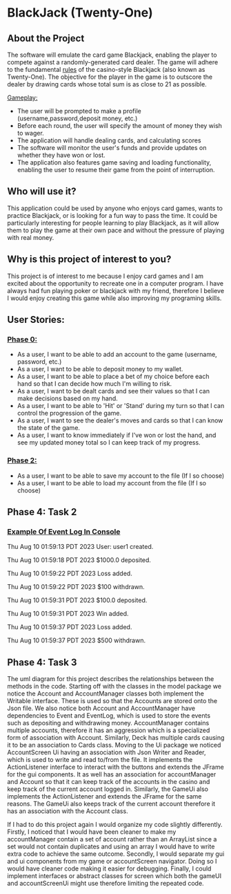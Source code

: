 # BlackJack (Twenty-One)

## About the Project

The software will emulate the card game Blackjack, enabling the player to compete against a 
randomly-generated card dealer. The game will adhere to the fundamental [rules](https://bicyclecards.com/how-to-play/blackjack/) 
of the casino-style Blackjack (also known as Twenty-One). The objective for the player in the game is to outscore the 
dealer by drawing cards whose total sum is as close to 21 as possible.

<ins>Gameplay:</ins>
* The user will be prompted to make a profile (username,password,deposit money, etc.)
* Before each round, the user will specify the amount of money they wish to wager.
* The application will handle dealing cards, and calculating scores
* The software will monitor the user's funds and provide updates on whether they have won or lost.
* The application also features game saving and loading functionality, enabling the user to resume their game from the point of interruption.


## Who will use it?

This application could be used by anyone who enjoys card games, wants to practice Blackjack, or is looking 
for a fun way to pass the time. It could be particularly interesting for people learning to play Blackjack, 
as it will allow them to play the game at their own pace and without the pressure of playing with real money.

## Why is this project of interest to you?

This project is of interest to me because I enjoy card games and I am excited about the opportunity to recreate one 
in a computer program. I have always had fun playing poker or blackjack with my friend, therefore I believe I would 
enjoy creating this game while also improving my programing skills. 

## User Stories:

### <ins>Phase 0:</ins>
* As a user, I want to be able to add an account to the game (username, password, etc.)
* As a user, I want to be able to deposit money to my wallet.
* As a user, I want to be able to place a bet of my choice before each hand so that I can decide how much I'm willing to risk.
* As a user, I want to be dealt cards and see their values so that I can make decisions based on my hand.
* As a user, I want to be able to 'Hit' or 'Stand' during my turn so that I can control the progression of the game.
* As a user, I want to see the dealer's moves and cards so that I can know the state of the game.
* As a user, I want to know immediately if I've won or lost the hand, and see my updated money total so I can keep track of my progress.


### <ins>Phase 2:</ins>
* As a user, I want to be able to save my account to the file (If I so choose)
* As a user, I want to be able to load my account from the file (If I so choose)


## Phase 4: Task 2
### <ins>Example Of Event Log In Console<ins>
Thu Aug 10 01:59:13 PDT 2023
User: user1 created.

Thu Aug 10 01:59:18 PDT 2023
$1000.0 deposited.

Thu Aug 10 01:59:22 PDT 2023
Loss added.

Thu Aug 10 01:59:22 PDT 2023
$100 withdrawn.

Thu Aug 10 01:59:31 PDT 2023
$100.0 deposited.

Thu Aug 10 01:59:31 PDT 2023
Win added.

Thu Aug 10 01:59:37 PDT 2023
Loss added.

Thu Aug 10 01:59:37 PDT 2023
$500 withdrawn.

## Phase 4: Task 3
  The uml diagram for this project describes the relationships between the methods in the code. Starting off with the classes in the model 
package we notice the Account and AccountManager classes both implement the Writable interface. These is used so that the Accounts are stored 
onto the Json file. We also notice both Account and AccountManager have dependencies to Event and EventLog, which is used to store the events 
such as depositing and withdrawing money. AccountManager contains multiple accounts, therefore it has an aggression which is a specialized form 
of association with Account. Similarly, Deck has multiple cards causing it to be an association to Cards class. Moving to the Ui package we 
noticed AccountScreen Ui having an association with Json Writer and Reader, which is used to write and read to/from the file. It implements 
the ActionListener interface to interact with the buttons and extends the JFrame for the gui components. It as well has an association for 
accountManager and Account so that it can keep track of the accounts in the casino and keep track of the current account logged in. Similarly, 
the GameUi also implements the ActionListener and extends the JFrame for the same reasons. The GameUi also keeps track of the current account 
therefore it has an association with the Account class.

  If I had to do this project again I would organize my code slightly differently. Firstly, I noticed that I would have been cleaner to make my 
accountManager contain a set of account rather than an ArrayList since a set would not contain duplicates and using an array I would have to write 
extra code to achieve the same outcome. Secondly, I would separate my gui and ui components from my game or accountScreen navigator. Doing so I would 
have cleaner code making it easier for debugging. Finally, I could implement interfaces or abstract classes for screen which both the gameUI and 
accountScreenUi might use therefore limiting the repeated code. 



